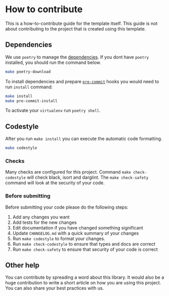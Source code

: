 # How to contribute

This is a how-to-contribute guide for the template itself.
This guide is not about contributing to the project that is created
using this template.

## Dependencies

We use `poetry` to manage the [dependencies](https://github.com/python-poetry/poetry).
If you dont have `poetry` installed, you should run the command below.

```bash
make poetry-download
```

To install dependencies and prepare [`pre-commit`](https://pre-commit.com/) hooks you would need to run `install` command:

```bash
make install
make pre-commit-install
```

To activate your `virtualenv` run `poetry shell`.

## Codestyle

After you run `make install` you can execute the automatic code formatting.

```bash
make codestyle
```

### Checks

Many checks are configured for this project. Command `make check-codestyle` will check black, isort and darglint.
The `make check-safety` command will look at the security of your code.

### Before submitting

Before submitting your code please do the following steps:

1. Add any changes you want
1. Add tests for the new changes
1. Edit documentation if you have changed something significant
1. Update `CHANGELOG.md` with a quick summary of your changes
1. Run `make codestyle` to format your changes.
1. Run `make check-codestyle` to ensure that types and docs are correct
1. Run `make check-safety` to ensure that security of your code is correct

## Other help

You can contribute by spreading a word about this library.
It would also be a huge contribution to write
a short article on how you are using this project.
You can also share your best practices with us.
